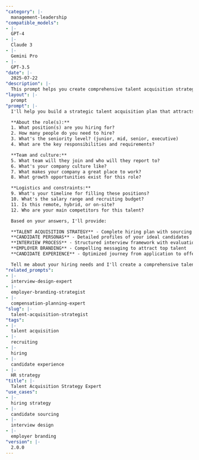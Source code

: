 ```yaml
---
"category": |-
  management-leadership
"compatible_models":
- |-
  GPT-4
- |-
  Claude 3
- |-
  Gemini Pro
- |-
  GPT-3.5
"date": |-
  2025-07-22
"description": |-
  This prompt helps you create comprehensive talent acquisition strategies that attract top candidates while ensuring fair, effective hiring processes and excellent candidate experiences.
"layout": |-
  prompt
"prompt": |-
  I'll help you build a strategic talent acquisition plan that attracts top talent and creates an excellent hiring experience. Let me understand your hiring needs:

  **About the role(s):**
  1. What position(s) are you hiring for?
  2. How many people do you need to hire?
  3. What's the seniority level? (junior, mid, senior, executive)
  4. What are the key responsibilities and requirements?

  **Team and culture:**
  5. What team will they join and who will they report to?
  6. What's your company culture like?
  7. What makes your company a great place to work?
  8. What growth opportunities exist for this role?

  **Logistics and constraints:**
  9. What's your timeline for filling these positions?
  10. What's the salary range and recruiting budget?
  11. Is this remote, hybrid, or on-site?
  12. Who are your main competitors for this talent?

  Based on your answers, I'll provide:

  **TALENT ACQUISITION STRATEGY** - Complete hiring plan with sourcing strategies
  **CANDIDATE PERSONAS** - Detailed profiles of your ideal candidates
  **INTERVIEW PROCESS** - Structured interview framework with evaluation criteria
  **EMPLOYER BRANDING** - Compelling messaging to attract top talent
  **CANDIDATE EXPERIENCE** - Optimized journey from application to offer

  Tell me about your hiring needs and I'll create a comprehensive talent acquisition strategy.
"related_prompts":
- |-
  interview-design-expert
- |-
  employer-branding-strategist
- |-
  compensation-planning-expert
"slug": |-
  talent-acquisition-strategist
"tags":
- |-
  talent acquisition
- |-
  recruiting
- |-
  hiring
- |-
  candidate experience
- |-
  HR strategy
"title": |-
  Talent Acquisition Strategy Expert
"use_cases":
- |-
  hiring strategy
- |-
  candidate sourcing
- |-
  interview design
- |-
  employer branding
"version": |-
  2.0.0
---
```


